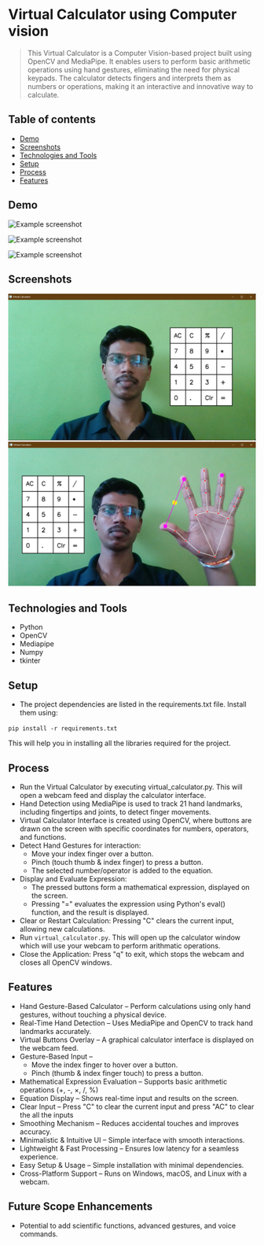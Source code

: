 # Virtual Calculator using Computer vision
>This Virtual Calculator is a Computer Vision-based project built using OpenCV and MediaPipe. It enables users to perform basic arithmetic operations using hand gestures, eliminating the need for physical keypads. The calculator detects fingers and interprets them as numbers or operations, making it an interactive and innovative way to calculate.

## Table of contents
* [Demo](#demo)
* [Screenshots](#screenshots)
* [Technologies and Tools](#technologies-and-tools)
* [Setup](#setup)
* [Process](#process)
* [Features](#features)

## Demo
![Example screenshot](./img/demo4.gif)



![Example screenshot](./img/demo2.gif)



![Example screenshot](./img/demo3.gif)



## Screenshots

![Example screenshot](./assets/ss_calculator.png)
![Example screenshot](./assets/ss_hand.png)

## Technologies and Tools
* Python 
* OpenCV
* Mediapipe
* Numpy
* tkinter

## Setup

* The project dependencies are listed in the requirements.txt file. Install them using:
 
`pip install -r requirements.txt`

This will help you in installing all the libraries required for the project.

## Process

* Run the Virtual Calculator by executing virtual_calculator.py. This will open a webcam feed and display the calculator interface.
* Hand Detection using MediaPipe is used to track 21 hand landmarks, including fingertips and joints, to detect finger movements.
* Virtual Calculator Interface is created using OpenCV, where buttons are drawn on the screen with specific coordinates for numbers, operators, and functions.
* Detect Hand Gestures for interaction:
 	* Move your index finger over a button.
  	* Pinch (touch thumb & index finger) to press a button.
  	* The selected number/operator is added to the equation.
* Display and Evaluate Expression:
	* The pressed buttons form a mathematical expression, displayed on the screen.
  	* Pressing "=" evaluates the expression using Python's eval() function, and the result is displayed.
* Clear or Restart Calculation: Pressing "C" clears the current input, allowing new calculations.
* Run `virtual_calculator.py`. This will open up the calculator window which will use your webcam to perform arithmatic operations.
* Close the Application: Press "q" to exit, which stops the webcam and closes all OpenCV windows.  

## Features
* Hand Gesture-Based Calculator – Perform calculations using only hand gestures, without touching a physical device.
* Real-Time Hand Detection – Uses MediaPipe and OpenCV to track hand landmarks accurately.
* Virtual Buttons Overlay – A graphical calculator interface is displayed on the webcam feed.
* Gesture-Based Input –
	* Move the index finger to hover over a button.
 	* Pinch (thumb & index finger touch) to press a button.
* Mathematical Expression Evaluation – Supports basic arithmetic operations (+, -, ×, /, %)
* Equation Display – Shows real-time input and results on the screen.
* Clear Input – Press "C" to clear the current input and press "AC" to clear the all the inputs
* Smoothing Mechanism – Reduces accidental touches and improves accuracy.
* Minimalistic & Intuitive UI – Simple interface with smooth interactions.
* Lightweight & Fast Processing – Ensures low latency for a seamless experience.
* Easy Setup & Usage – Simple installation with minimal dependencies.
* Cross-Platform Support – Runs on Windows, macOS, and Linux with a webcam.
  
## Future Scope Enhancements 
* Potential to add scientific functions, advanced gestures, and voice commands.



